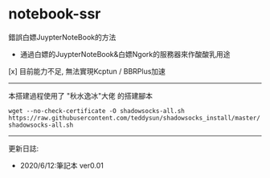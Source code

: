 # notebook-ssr
錯誤白嫖JuypterNoteBook的方法

- 通過白嫖的JuypterNoteBook&白嫖Ngork的服務器來作酸酸乳用途

 [x] 目前能力不足, 無法實現Kcptun / BBRPlus加速


***
本搭建過程使用了 "秋水逸冰"大佬 的搭建腳本

`wget --no-check-certificate -O shadowsocks-all.sh https://raw.githubusercontent.com/teddysun/shadowsocks_install/master/shadowsocks-all.sh`
***


更新日誌:

- 2020/6/12:筆記本 ver0.01 
